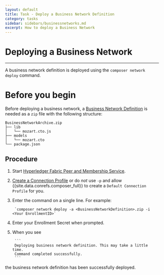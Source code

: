```yaml
---
layout: default
title: Task - Deploy a Business Network Definition
category: tasks
sidebar: sidebars/businessnetworks.md
excerpt: How to deploy a Business Network
---
```


# Deploying a Business Network

---

A business network definition is deployed using the `composer network deploy` command.

# Before you begin

Before deploying a business network, a [Business Network Definition](../business-network/businessnetworkdefinition.html) is needed as a `zip` file with the following structure:

```
BusinessNetworkArchive.zip
├── lib
│   └── mozart.cto.js
├── models
│   └── mozart.cto
└── package.json
```
<!--
You can use the `composer archive` command to create an archive with the correct format.

**NOTE**: *Do not zip a a folder containing **lib**, **models**, and **package.json** to create an Business Network Archive, zip the contents themselves*
-->

## Procedure

1. Start [Hyperledger Fabric Peer and Membership Service](runtime-start.md).

2. [Create a Connection Profile](../installing/createconnectionprofile.html) or do *not* use `-p` and allow {{site.data.conrefs.composer_full}} to create a `Default Connection Profile` for you.

3. Enter the command on a single line. For example:

        `composer network deploy -a <BusinessNetworkDefinition>.zip -i <Your EnrollmentID>`

4. Enter your Enrollment Secret when prompted.

5. When you see

        ```
        Deploying business network definition. This may take a little time.
        Command completed successfully.
        ```
  the business network definition has been successfully deployed.
